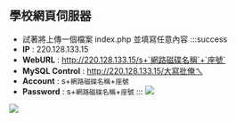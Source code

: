 ## 學校網頁伺服器
- 試著將上傳一個檔案 index.php 並填寫任意內容
:::success
- **IP** : 220.128.133.15
- **WebURL** : http://220.128.133.15/s+`網路磁碟名稱`+`座號`
- **MySQL Control** : http://220.128.133.15/大寫批俺ㄟ
- **Account** : s+`網路磁碟名稱`+`座號`
- **Password** : s+`網路磁碟名稱`+`座號`
:::
![](https://i.imgur.com/76sElJO.png)

![](https://i.imgur.com/nUFkvDI.png)